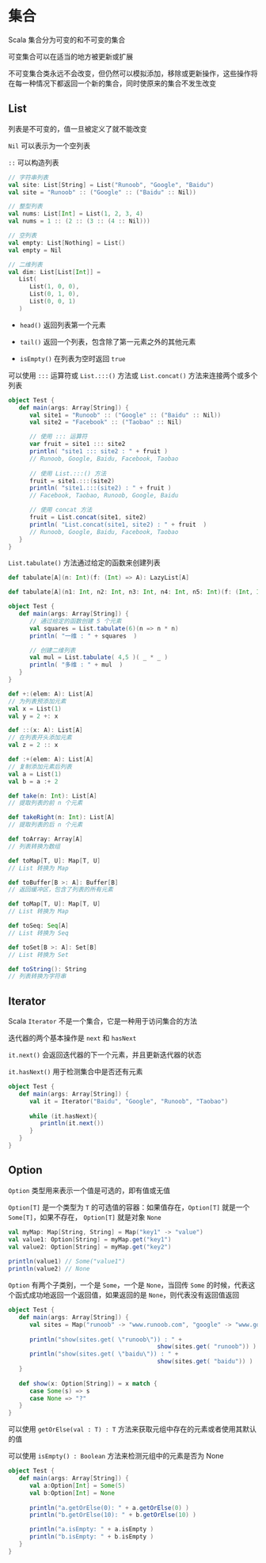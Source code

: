 # 集合

Scala 集合分为可变的和不可变的集合

可变集合可以在适当的地方被更新或扩展

不可变集合类永远不会改变，但仍然可以模拟添加，移除或更新操作，这些操作将在每一种情况下都返回一个新的集合，同时使原来的集合不发生改变

## List

列表是不可变的，值一旦被定义了就不能改变

`Nil` 可以表示为一个空列表

`::` 可以构造列表

```scala
// 字符串列表
val site: List[String] = List("Runoob", "Google", "Baidu")
val site = "Runoob" :: ("Google" :: ("Baidu" :: Nil))

// 整型列表
val nums: List[Int] = List(1, 2, 3, 4)
val nums = 1 :: (2 :: (3 :: (4 :: Nil)))

// 空列表
val empty: List[Nothing] = List()
val empty = Nil

// 二维列表
val dim: List[List[Int]] =
   List(
      List(1, 0, 0),
      List(0, 1, 0),
      List(0, 0, 1)
   )
```

- `head()` 返回列表第一个元素

- `tail()` 返回一个列表，包含除了第一元素之外的其他元素

- `isEmpty()` 在列表为空时返回 `true`

可以使用 `:::` 运算符或 `List.:::()` 方法或 `List.concat()` 方法来连接两个或多个列表

```scala
object Test {
   def main(args: Array[String]) {
      val site1 = "Runoob" :: ("Google" :: ("Baidu" :: Nil))
      val site2 = "Facebook" :: ("Taobao" :: Nil)

      // 使用 ::: 运算符
      var fruit = site1 ::: site2
      println( "site1 ::: site2 : " + fruit )
      // Runoob, Google, Baidu, Facebook, Taobao
     
      // 使用 List.:::() 方法
      fruit = site1.:::(site2)
      println( "site1.:::(site2) : " + fruit )
      // Facebook, Taobao, Runoob, Google, Baidu

      // 使用 concat 方法
      fruit = List.concat(site1, site2)
      println( "List.concat(site1, site2) : " + fruit  )
      // Runoob, Google, Baidu, Facebook, Taobao
   }
}
```

`List.tabulate()` 方法通过给定的函数来创建列表

```scala
def tabulate[A](n: Int)(f: (Int) => A): LazyList[A]

def tabulate[A](n1: Int, n2: Int, n3: Int, n4: Int, n5: Int)(f: (Int, Int, Int, Int, Int) => A): LazyList[LazyList[LazyList[LazyList[LazyList[A]]]]]

object Test {
   def main(args: Array[String]) {
      // 通过给定的函数创建 5 个元素
      val squares = List.tabulate(6)(n => n * n)
      println( "一维 : " + squares  )

      // 创建二维列表
      val mul = List.tabulate( 4,5 )( _ * _ )      
      println( "多维 : " + mul  )
   }
}
```

```scala
def +:(elem: A): List[A]
// 为列表预添加元素
val x = List(1)
val y = 2 +: x

def ::(x: A): List[A]
// 在列表开头添加元素
val z = 2 :: x

def :+(elem: A): List[A]
// 复制添加元素后列表
val a = List(1)
val b = a :+ 2

def take(n: Int): List[A]
// 提取列表的前 n 个元素

def takeRight(n: Int): List[A]
// 提取列表的后 n 个元素

def toArray: Array[A]
// 列表转换为数组

def toMap[T, U]: Map[T, U]
// List 转换为 Map

def toBuffer[B >: A]: Buffer[B]
// 返回缓冲区，包含了列表的所有元素

def toMap[T, U]: Map[T, U]
// List 转换为 Map

def toSeq: Seq[A]
// List 转换为 Seq

def toSet[B >: A]: Set[B]
// List 转换为 Set

def toString(): String
// 列表转换为字符串
```

## Iterator

Scala `Iterator` 不是一个集合，它是一种用于访问集合的方法

迭代器的两个基本操作是 `next` 和 `hasNext`

`it.next()` 会返回迭代器的下一个元素，并且更新迭代器的状态

`it.hasNext()` 用于检测集合中是否还有元素

```scala
object Test {
   def main(args: Array[String]) {
      val it = Iterator("Baidu", "Google", "Runoob", "Taobao")
     
      while (it.hasNext){
         println(it.next())
      }
   }
}
```

## Option

`Option` 类型用来表示一个值是可选的，即有值或无值

`Option[T]` 是一个类型为 `T` 的可选值的容器：如果值存在，`Option[T]` 就是一个 `Some[T]`，如果不存在， `Option[T]` 就是对象 `None`

```scala
val myMap: Map[String, String] = Map("key1" -> "value")
val value1: Option[String] = myMap.get("key1")
val value2: Option[String] = myMap.get("key2")
 
println(value1) // Some("value1")
println(value2) // None
```

`Option` 有两个子类别，一个是 `Some`，一个是 `None`，当回传 `Some` 的时候，代表这个函式成功地返回一个返回值，如果返回的是 `None`，则代表没有返回值返回

```scala
object Test {
   def main(args: Array[String]) {
      val sites = Map("runoob" -> "www.runoob.com", "google" -> "www.google.com")
     
      println("show(sites.get( \"runoob\")) : " +  
                                          show(sites.get( "runoob")) )
      println("show(sites.get( \"baidu\")) : " +  
                                          show(sites.get( "baidu")) )
   }
   
   def show(x: Option[String]) = x match {
      case Some(s) => s
      case None => "?"
   }
}
```

可以使用 `getOrElse(val : T) : T` 方法来获取元组中存在的元素或者使用其默认的值

可以使用 `isEmpty() : Boolean` 方法来检测元组中的元素是否为 None

```scala
object Test {
   def main(args: Array[String]) {
      val a:Option[Int] = Some(5)
      val b:Option[Int] = None
     
      println("a.getOrElse(0): " + a.getOrElse(0) )
      println("b.getOrElse(10): " + b.getOrElse(10) )

      println("a.isEmpty: " + a.isEmpty )
      println("b.isEmpty: " + b.isEmpty )
   }
}
```

